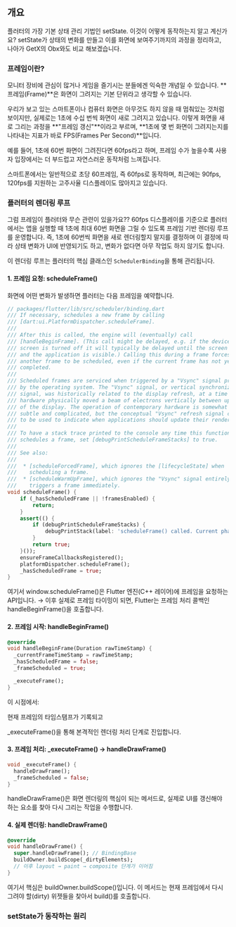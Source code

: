 ## 개요

플러터의 가장 기본 상태 관리 기법인 setState. 이것이 어떻게 동작하는지 알고 계신가요?
setState가 상태의 변화를 만들고 이를 화면에 보여주기까지의 과정을 정리하고, 나아가 GetX의 Obx와도 비교 해보겠습니다.

### 프레임이란?

모니터 장비에 관심이 많거나 게임을 즐기시는 분들에겐 익숙한 개념일 수 있습니다.
**프레임(Frame)**은 화면이 그려지는 기본 단위라고 생각할 수 있습니다.

우리가 보고 있는 스마트폰이나 컴퓨터 화면은 아무것도 하지 않을 때 멈춰있는 것처럼 보이지만, 실제로는 1초에 수십 번씩 화면이 새로 그려지고 있습니다.
이렇게 화면을 새로 그리는 과정을 **"프레임 갱신"**이라고 부르며, **1초에 몇 번 화면이 그려지는지를 나타내는 지표가 바로 FPS(Frames Per Second)**입니다.

예를 들어, 1초에 60번 화면이 그려진다면 60fps라고 하며, 프레임 수가 높을수록 사용자 입장에서는 더 부드럽고 자연스러운 동작처럼 느껴집니다.

스마트폰에서는 일반적으로 초당 60프레임, 즉 60fps로 동작하며, 최근에는 90fps, 120fps를 지원하는 고주사율 디스플레이도 많아지고 있습니다.

### 플러터의 렌더링 루프

그럼 프레임이 플러터와 무슨 관련이 있을가요??
60fps 디스플레이를 기준으로 플러터에서는 앱을 실행할 때 1초에 최대 60번 화면을 그릴 수 있도록 프레임 기반 렌더링 루프를 운영합니다.
즉, 1초에 60번씩 화면을 새로 렌더링할지 말지를 결정하며 이 결정에 따라 상태 변화가 UI에 반영되기도 하고, 변화가 없다면 아무 작업도 하지 않기도 합니다.

이 렌더링 루프는 플러터의 핵심 클래스인 `SchedulerBinding`을 통해 관리됩니다.

#### 1. 프레임 요청: scheduleFrame()

화면에 어떤 변화가 발생하면 플러터는 다음 프레임을 예약합니다.

```dart
// packages/flutter/lib/src/scheduler/binding.dart
/// If necessary, schedules a new frame by calling
/// [dart:ui.PlatformDispatcher.scheduleFrame].
///
/// After this is called, the engine will (eventually) call
/// [handleBeginFrame]. (This call might be delayed, e.g. if the device's
/// screen is turned off it will typically be delayed until the screen is on
/// and the application is visible.) Calling this during a frame forces
/// another frame to be scheduled, even if the current frame has not yet
/// completed.
///
/// Scheduled frames are serviced when triggered by a "Vsync" signal provided
/// by the operating system. The "Vsync" signal, or vertical synchronization
/// signal, was historically related to the display refresh, at a time when
/// hardware physically moved a beam of electrons vertically between updates
/// of the display. The operation of contemporary hardware is somewhat more
/// subtle and complicated, but the conceptual "Vsync" refresh signal continue
/// to be used to indicate when applications should update their rendering.
///
/// To have a stack trace printed to the console any time this function
/// schedules a frame, set [debugPrintScheduleFrameStacks] to true.
///
/// See also:
///
///  * [scheduleForcedFrame], which ignores the [lifecycleState] when
///    scheduling a frame.
///  * [scheduleWarmUpFrame], which ignores the "Vsync" signal entirely and
///    triggers a frame immediately.
void scheduleFrame() {
    if (_hasScheduledFrame || !framesEnabled) {
        return;
    }
    assert(() {
        if (debugPrintScheduleFrameStacks) {
            debugPrintStack(label: 'scheduleFrame() called. Current phase is $schedulerPhase.');
        }
        return true;
    }());
    ensureFrameCallbacksRegistered();
    platformDispatcher.scheduleFrame();
    _hasScheduledFrame = true;
}
```

여기서 window.scheduleFrame()은 Flutter 엔진(C++ 레이어)에 프레임을 요청하는 API입니다.
→ 이후 실제로 프레임 타이밍이 되면, Flutter는 프레임 처리 콜백인 handleBeginFrame()을 호출합니다.

#### 2. 프레임 시작: handleBeginFrame()

```dart
@override
void handleBeginFrame(Duration rawTimeStamp) {
  _currentFrameTimeStamp = rawTimeStamp;
  _hasScheduledFrame = false;
  _frameScheduled = true;

  _executeFrame();
}
```

이 시점에서:

현재 프레임의 타임스탬프가 기록되고

_executeFrame()을 통해 본격적인 렌더링 처리 단계로 진입합니다.

#### 3. 프레임 처리: _executeFrame() → handleDrawFrame()

```dart
void _executeFrame() {
  handleDrawFrame();
  _frameScheduled = false;
}
```

handleDrawFrame()은 화면 렌더링의 핵심이 되는 메서드로, 실제로 UI를 갱신해야 하는 요소를 찾아 다시 그리는 작업을 수행합니다.

#### 4. 실제 렌더링: handleDrawFrame()

```dart
@override
void handleDrawFrame() {
  super.handleDrawFrame(); // BindingBase
  buildOwner.buildScope(_dirtyElements);
  // 이후 layout → paint → composite 단계가 이어짐
}
```

여기서 핵심은 buildOwner.buildScope()입니다.
이 메서드는 현재 프레임에서 다시 그려야 할(dirty) 위젯들을 찾아서 build()를 호출합니다.

### setState가 동작하는 원리